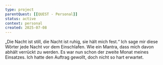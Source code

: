 ```yaml
---
type: project
parentQuest: [[QUEST - Personal]]
status: active
context: personal
created: 2025-07-08
---
```


„Die Nacht ist still, die Nacht ist ruhig, sie hält mich fest.“ 
Ich sage mir diese Wörter jede Nacht vor dem Einschlafen. Wie ein Mantra, dass mich davon abhält verrückt zu werden. Es war nun schon der zweite Monat meines Einsatzes. Ich hatte den Auftrag gewollt, doch nicht so hart erwartet. 